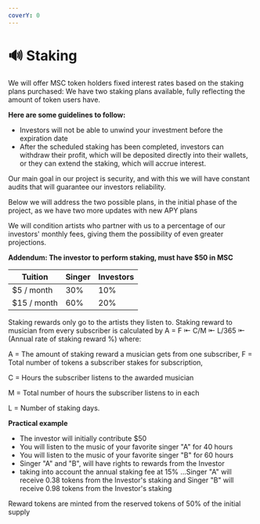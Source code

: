 ```yaml
---
coverY: 0
---
```


# 🔊 Staking

We will offer MSC token holders fixed interest rates based on the staking plans purchased: We have two staking plans available, fully reflecting the amount of token users have.

**Here are some guidelines to follow:**

* Investors will not be able to unwind your investment before the expiration date&#x20;
* After the scheduled staking has been completed, investors can withdraw their profit, which will be deposited directly into their wallets, or they can extend the staking, which will accrue interest.

Our main goal in our project is security, and with this we will have constant audits that will guarantee our investors reliability.

Below we will address the two possible plans, in the initial phase of the project, as we have two more updates with new APY plans

We will condition artists who partner with us to a percentage of our investors' monthly fees, giving them the possibility of even greater projections.

**Addendum: The investor to perform staking, must have $50 in MSC**

| Tuition     | Singer | Investors |
| ----------- | ------ | --------- |
| $5 / month  | 30%    | 10%       |
| $15 / month | 60%    | 20%       |

Staking rewards only go to the artists they listen to. Staking reward to musician from every subscriber is calculated by A = F ⇤ C/M ⇤ L/365 ⇤ (Annual rate of staking reward %) where:&#x20;

&#x20;A = The amount of staking reward a musician gets from one subscriber, F = Total number of tokens a subscriber stakes for subscription,&#x20;

C = Hours the subscriber listens to the awarded musician&#x20;

M = Total number of hours the subscriber listens to in each

L = Number of staking days.&#x20;

**Practical example**

* The investor will initially contribute $50
* You will listen to the music of your favorite singer "A" for 40 hours
* You will listen to the music of your favorite singer "B" for 60 hours
* Singer "A" and "B", will have rights to rewards from the Investor
* taking into account the annual staking fee at 15% ...Singer "A" will receive 0.38 tokens from the Investor's staking and Singer "B" will receive 0.98 tokens from the Investor's staking

Reward tokens are minted from the reserved tokens of 50% of the initial supply
